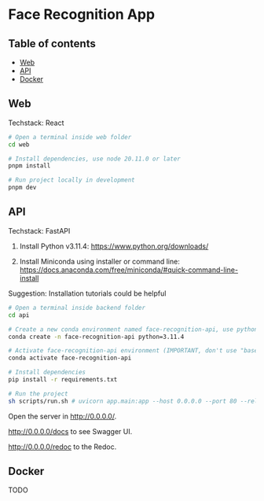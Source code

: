 # Face Recognition App

Table of contents
-----------------

- [Web](#web)
- [API](#api)
- [Docker](#docker)

## Web

Techstack: React

```bash
# Open a terminal inside web folder
cd web

# Install dependencies, use node 20.11.0 or later
pnpm install

# Run project locally in development
pnpm dev
```

## API

Techstack: FastAPI

1. Install Python v3.11.4: <https://www.python.org/downloads/>

2. Install Miniconda using installer or command line: <https://docs.anaconda.com/free/miniconda/#quick-command-line-install>

Suggestion: Installation tutorials could be helpful

```bash
# Open a terminal inside backend folder
cd api

# Create a new conda environment named face-recognition-api, use python 3.11.x version for stability
conda create -n face-recognition-api python=3.11.4

# Activate face-recognition-api environment (IMPORTANT, don't use "base" environment)
conda activate face-recognition-api

# Install dependencies
pip install -r requirements.txt

# Run the project
sh scripts/run.sh # uvicorn app.main:app --host 0.0.0.0 --port 80 --reload

```

Open the server in <http://0.0.0.0/>.

<http://0.0.0.0/docs> to see Swagger UI.

<http://0.0.0.0/redoc> to the Redoc.

## Docker
TODO
